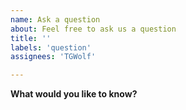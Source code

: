 ```yaml
---
name: Ask a question
about: Feel free to ask us a question
title: ''
labels: 'question'
assignees: 'TGWolf'

---
```


**What would you like to know?**
